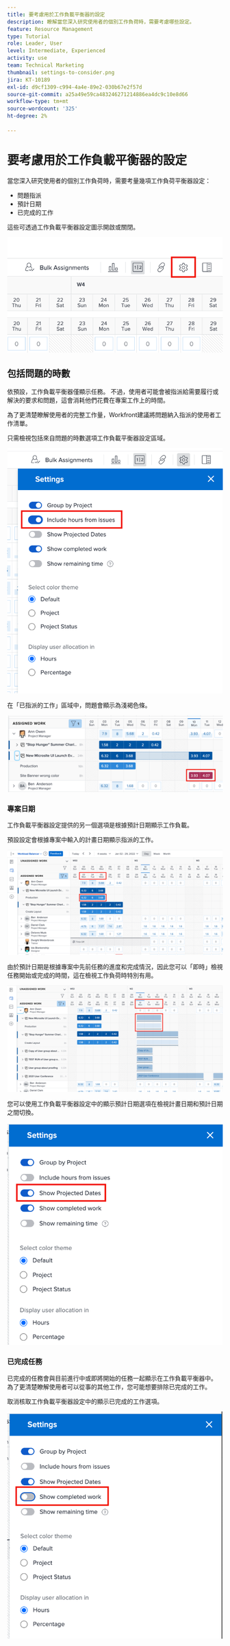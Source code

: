 ```yaml
---
title: 要考慮用於工作負載平衡器的設定
description: 瞭解當您深入研究使用者的個別工作負荷時，需要考慮哪些設定。
feature: Resource Management
type: Tutorial
role: Leader, User
level: Intermediate, Experienced
activity: use
team: Technical Marketing
thumbnail: settings-to-consider.png
jira: KT-10189
exl-id: d9cf1309-c994-4a4e-89e2-030b67e2f57d
source-git-commit: a25a49e59ca483246271214886ea4dc9c10e8d66
workflow-type: tm+mt
source-wordcount: '325'
ht-degree: 2%

---
```


# 要考慮用於工作負載平衡器的設定

當您深入研究使用者的個別工作負荷時，需要考量幾項工作負荷平衡器設定：

* 問題指派
* 預計日期
* 已完成的工作


這些可透過工作負載平衡器設定圖示開啟或關閉。

![工作負載平衡器設定圖示](assets/STC_01.png)

## 包括問題的時數

依預設，工作負載平衡器僅顯示任務。 不過，使用者可能會被指派給需要履行或解決的要求和問題，這會消耗他們花費在專案工作上的時間。

為了更清楚瞭解使用者的完整工作量，Workfront建議將問題納入指派的使用者工作清單。

只需檢視包括來自問題的時數選項工作負載平衡器設定區域。

![包括問題的時數](assets/STC_02.png)

在「已指派的工作」區域中，問題會顯示為淺褐色條。

![問題反白顯示](assets/STC_03.png)

### 專案日期

工作負載平衡器設定提供的另一個選項是根據預計日期顯示工作負載。

預設設定會根據專案中輸入的計畫日期顯示指派的工作。

![已指派的工作與時間範圍](assets/STC_04.png)

由於預計日期是根據專案中先前任務的進度和完成情況，因此您可以「即時」檢視任務開始或完成的時間，這在檢視工作負荷時特別有用。

![即時時間範圍](assets/STC_05.png)

您可以使用工作負載平衡器設定中的顯示預計日期選項在檢視計畫日期和預計日期之間切換。

![顯示預計日期](assets/STC_06.png)

### 已完成任務

已完成的任務會與目前進行中或即將開始的任務一起顯示在工作負載平衡器中。 為了更清楚瞭解使用者可以從事的其他工作，您可能想要排除已完成的工作。

取消核取工作負載平衡器設定中的顯示已完成的工作選項。

![顯示已完成的工作](assets/STC_07.png)
